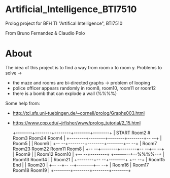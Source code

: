 # Artificial_Intelligence_BTI7510
Prolog project for BFH TI "Artifical Intelligence", BTI7510

From Bruno Fernandez & Claudio Polo

# About
The idea of this project is to find a way from room x to room y.
Problems to solve ->
- the maze and rooms are bi-directed graphs -> problem of looping
- police officer appears randomly in room8, room10, room11 or room12
- there is a bomb that can explode a wall (%%%%)

Some help from:
- http://tcl.sfs.uni-tuebingen.de/~cornell/prolog/Graphs003.html
- https://www.cpp.edu/~jrfisher/www/prolog_tutorial/2_15.html

	+--------+--------+--------+--------+--------+
	| START    Room2 #  Room3    Room24   Room4  |
	+--------+--------+--------+--------+--    --+
	| Room5  |                          | Room6  |
	+--    --+--------+--------+--------+--    --+
	| Room7    Room23   Room22   Room11   Room8  |
	+--    --+--------+--------+--    --+--    --+
	| Room9  |      	         | Room12   Room10 |
	+--    --+--------+		     +--------+--%%%%--+
	| Room13   Room14 |                 | Room21 |
	+--------+--    --+--------+        +--    --+
			     | Room15   End    |        | Room20 |
           +--    --+--    --+--------+--    --+
			     | Room16 | Room17   Room18   Room19 |
			     +--------+--------+--------+--------+
